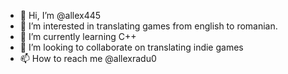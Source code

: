 - 👋 Hi, I’m @allex445
- 👀 I’m interested in translating games from english to romanian.
- 🌱 I’m currently learning C++
- 💞️ I’m looking to collaborate on translating indie games
- 📫 How to reach me @allexradu0

<!---
allex445/allex445 is a ✨ special ✨ repository because its `README.md` (this file) appears on your GitHub profile.
You can click the Preview link to take a look at your changes.
--->

